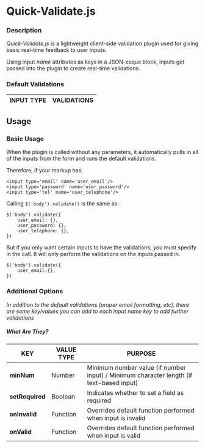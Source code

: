 # Quick-Validate.js

### Description
*Quick-Validate.js* is a lightweight client-side validation plugin used for giving basic real-time feedback to user inputs.

Using input *name* attributes as keys in a JSON-esque block, inputs get passed into the plugin to create real-time validations.

### Default Validations
INPUT TYPE | VALIDATIONS
--- | --- |

## Usage
### Basic Usage
When the plugin is called without any parameters, it automatically pulls in all of the inputs from the form and runs the default validations.

Therefore, if your markup has:
```
<input type='email' name='user_email'/>
<input type='password' name='user_password'/>
<input type='tel' name='user_telephone'/>
```
Calling `$('body').validate()` is the same as:
```
$('body').validate({
	user_email: {},
	user_password: {},
	user_telephone: {},
})
```

But if you only want certain inputs to have the validations, you must specify in the call. It will only perform the validations on the inputs passed in.
```
$('body').validate({
	user_email:{},
})
```

### Additional Options
*In addition to the default validations (proper email formatting, etc), there are some key/values you can add to each input name key to add further validations*

##### What Are They?
KEY | VALUE TYPE | PURPOSE
--- | --- | --- |
**minNum** | Number | Minimum number value (if number input) / Minimum character length (if text-based input)
**setRequired** | Boolean | Indicates whether to set a field as required
**onInvalid** | Function | Overrides default function performed when input is invalid
**onValid** | Function | Overrides default function performed when input is valid